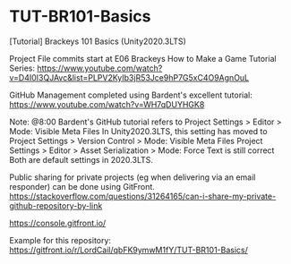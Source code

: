 # TUT-BR101-Basics
[Tutorial] Brackeys 101 Basics (Unity2020.3LTS)

Project File commits start at E06 Brackeys How to Make a Game Tutorial Series:
https://www.youtube.com/watch?v=D4I0I3QJAvc&list=PLPV2KyIb3jR53Jce9hP7G5xC4O9AgnOuL

GitHub Management completed using Bardent's excellent tutorial:
https://www.youtube.com/watch?v=WH7qDUYHGK8

Note: @8:00 Bardent's GitHub tutorial refers to Project Settings > Editor > Mode: Visible Meta Files
In Unity2020.3LTS, this setting has moved to Project Settings > Version Control > Mode: Visible Meta Files
Project Settings > Editor > Asset Serialization > Mode: Force Text is still correct
Both are default settings in 2020.3LTS.

Public sharing for private projects (eg when delivering via an email responder) can be done using GitFront.
https://stackoverflow.com/questions/31264165/can-i-share-my-private-github-repository-by-link

https://console.gitfront.io/

Example for this repository:
https://gitfront.io/r/LordCail/qbFK9ymwM1fY/TUT-BR101-Basics/

